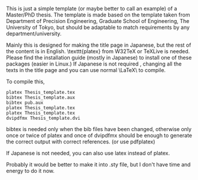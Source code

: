 This is just a simple template (or maybe better to call an example) of a Master/PhD thesis. The template is made based on the template taken from Department of Precision Engineering, Graduate School of Engineering, The University of Tokyo, but should be adaptable to match requirements by any department/university.

Mainly this is designed for making the title page in Japanese, but the rest of the content is in English. \texttt{platex} from W32TeX or TeXLive is needed. Please find the installation guide (mostly in Japanese) to install one of these packages (easier in Linux.) If Japanese is not required , changing all the texts in the title page and you can use normal \LaTeX\ to compile.

To compile this,

```
platex Thesis_template.tex
bibtex Thesis_template.aux
bibtex pub.aux
platex Thesis_template.tex
platex Thesis_template.tex
dvipdfmx Thesis_template.dvi
```

bibtex is needed only when the bib files have been changed, otherwise only once or twice of platex and once of dvipdfmx should be enough to generate the correct output with correct references. (or use pdfplatex)

If Japanese is not needed, you can also use latex instead of platex.

Probably it would be better to make it into .sty file, but I don't have time and energy to do it now.
